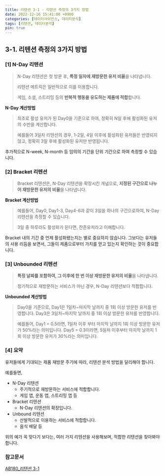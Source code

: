 ```yaml
---
title: 리텐션 3-1 - 리텐션 측정의 3가지 방법
date: 2022-12-16 15:41:00 +0900
categories: [데이터사이언스, 데이터분석]
tags: [리텐션, 데이터분석]
pin: true
---
```








## 3-1. 리텐션 측정의 3가지 방법

### [1] N-Day 리텐션

> N-Day 리텐션은 첫 방문 후, **특정 일자에 재방문한 유저 비율**을 나타냅니다.
>
> 리텐션 메트릭은 일반적으로 이를 이용합니다.
>
> 게임, 소셜, 스트리밍 등의 **반복적 행동을 유도하는 제품에 적합**합니다.



**N-Day 계산방법**

> 최초로 활성 유저가 된 Day0을 기준으로 하여, 정확히 N일 후에 활성화된 유저의 수만을 계산합니다.
>
> 예를들어 3일차 리텐션의 경우, 1-2일, 4일 이후에 활성화된 유저들은 반영되지 않고, 정확히 3일 후에 활성화된 유저만 반영됩니다.

추가적으로 N-week, N-month 등 임의의 기간을 단위 기간으로 하여 측정할 수 있습니다.





### [2] Bracket 리텐션

> Bracket 리텐션은, N-Day 리텐션을 확장시킨 개념으로, **지정된 구간으로 나누어 재방문한 유저의 비율**을 나타냅니다.



**Bracket 계산방법**

> 예를들어, Day0, Day1-3, Day4-6과 같이 3일을 하나의 구간으로하여, N-Day 리텐션을 측정할 수 있습니다.
>
> 3일 중 하루라도 활성화가 된다면, 잔존유저라고 이해합니다.

Bracket 내의 기간 중 언제 활성화됐는지는 별로 중요하지 않습니다. 그보다는 유저들의 사용 리듬을 보면서, 그들이 제품으로부터 가치를 얻고 있는지 확인하는 것이 중요합니다.





### [3] Unbounded 리텐션

> **특정 날짜를 포함하여, 그 이후에 한 번 이상 재방문한 유저의 비율**을 나타냅니다.
>
> 정기적으로 재방문하는 서비스가 아닌 경우, N-Day 리텐션보다 적합합니다.



**Unbounded 계산방법**

> Day0을 기준으로, Day1은 1일차~마지막 날까지 중 1회 이상 방문한 유저를 반영합니다. Day3은 3일차~마지막 날까지 중 1회 이상 방문한 유저를 반영합니다.
>
> 예를들어, Day1 = 0.5라면,  1일차 이후 부터 마지막 날까지 1회 이상 방문한 유저가 50%라는 의미입니다. Day5 = 0.3이라면, 5일차 이후부터 마지막 날까지 1회 이상 방문한 유저가 30%라는 의미입니다. 





### [4] 요약

유저들에게 기대되는 제품 재방문 주기에 따라, 리텐션 분석 방법을 달리해야 합니다.

예를들면,

+ N-Day 리텐션
  + 주기적으로 재방문하는 서비스에 적합합니다.
  + 게임 앱, 운동 앱, 스트리밍 앱 등
+ Bracket 리텐션
  + N-Day 리텐션의 확장입니다.
+ Unbound 리텐션
  + 산발적으로 이용하는 서비스에 적합합니다.
  + 음식 배달 등



위의 예가 꼭 맞다기 보다는, 여러 가지 리텐션을 사용해보며, 적합한 리텐션을 찾아봐야 합니다.



### 참고문서

[AB180_리텐션 3-1](https://blog.ab180.co/posts/retention-series-3-1#:~:text=N-Day%20%EB%A6%AC%ED%85%90%EC%85%98%EC%9D%80%20%EC%B5%9C%EC%B4%88%20%EC%82%AC%EC%9A%A9%EC%9D%BC%EB%A1%9C%EB%B6%80%ED%84%B0%20N,%ED%95%98%EB%8A%94%20%EC%A0%9C%ED%92%88%EC%97%90%20%EC%A0%81%ED%95%A9%ED%95%A9%EB%8B%88%EB%8B%A4.)

